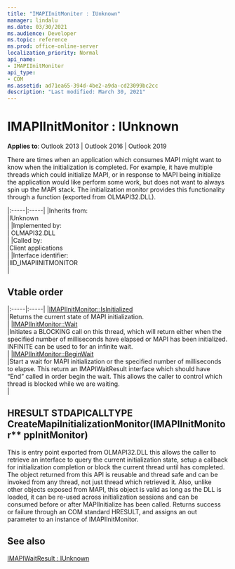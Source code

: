 ```yaml
---
title: "IMAPIInitMoniter : IUnknown"  
manager: lindalu
ms.date: 03/30/2021
ms.audience: Developer
ms.topic: reference
ms.prod: office-online-server
localization_priority: Normal
api_name:
- IMAPIInitMoniter
api_type:
- COM
ms.assetid: ad71ea65-394d-4be2-a9da-cd23099bc2cc
description: "Last modified: March 30, 2021"
---
```


# IMAPIInitMonitor : IUnknown

**Applies to**: Outlook 2013 | Outlook 2016 | Outlook 2019

There are times when an application which consumes MAPI might want to know when the initialization is completed. For example, it have multiple threads which could initialize MAPI, or in response to MAPI being initialize the application would like perform some work, but does not want to always spin up the MAPI stack.  The initialization monitor provides this functionality through a function (exported from OLMAPI32.DLL).

|:-----|:-----|
|Inherits from:  <br/> |IUnknown  <br/> |
|Implemented by:  <br/> | OLMAPI32.DLL <br/> |
|Called by:  <br/> |Client applications  <br/> |
|Interface identifier:  <br/> |IID_IMAPIINITMONITOR  <br/> |

## Vtable order

|:-----|:-----|
|[IMAPIInitMonitor::IsInitialized](imapiinitmonitor-isinitialized.md) <br/> |Returns the current state of MAPI initialization.  <br/> |
|[IMAPIInitMonitor::Wait](imapiinitmonitor-wait.md) <br/> |Initiates a BLOCKING call on this thread, which will return either when the specified number of milliseconds have elapsed or MAPI has been initialized.  INFINITE can be used to for an infinite wait.  <br/> |
|[IMAPIInitMonitor::BeginWait](imapiinitmonitor-beginwait.md) <br/> |Start a wait for MAPI initialization or the specified number of milliseconds to elapse. This return an IMAPIWaitResult interface which should have “End” called in order begin the wait.  This allows the caller to control which thread is blocked while we are waiting. <br/> |

## HRESULT STDAPICALLTYPE CreateMapiInitializationMonitor(IMAPIInitMonitor** ppInitMonitor)

This is entry point exported from OLMAPI32.DLL this allows the caller to retrieve an interface to query the current initialization state, setup a callback for initialization completion or block the current thread until has completed. The object returned from this API is reusable and thread safe and can be invoked from any thread, not just thread which retrieved it. Also, unlike other objects exposed from MAPI, this object is valid as long as the DLL is loaded, it can be re-used across initialization sessions and can be consumed before or after MAPIInitialize has been called. Returns success or failure through an COM standard HRESULT, and assigns an out parameter to an instance of IMAPIInitMonitor.

## See also
[IMAPIWaitResult : IUnknown](imapiwaitresultiunknown.md)